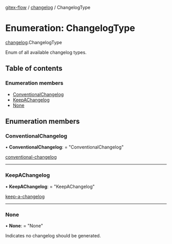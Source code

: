 [gitex-flow](../README.md) / [changelog](../modules/changelog.md) / ChangelogType

# Enumeration: ChangelogType

[changelog](../modules/changelog.md).ChangelogType

Enum of all available changelog types.

## Table of contents

### Enumeration members

- [ConventionalChangelog](changelog.changelogtype.md#conventionalchangelog)
- [KeepAChangelog](changelog.changelogtype.md#keepachangelog)
- [None](changelog.changelogtype.md#none)

## Enumeration members

### ConventionalChangelog

• **ConventionalChangelog**: = "ConventionalChangelog"

[conventional-changelog](https://github.com/conventional-changelog/conventional-changelog)

___

### KeepAChangelog

• **KeepAChangelog**: = "KeepAChangelog"

[keep-a-changelog](https://keepachangelog.com/en/1.0.0/)

___

### None

• **None**: = "None"

Indicates no changelog should be generated.
